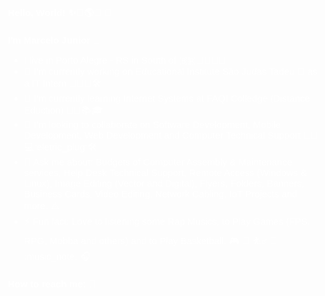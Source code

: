<!--
**designtechti/designtechti** is a ✨ _special_ ✨ repository because its `README.md` (this file) appears on your GitHub profile.
-->

### Hello, World! :sparkles::dizzy::earth_americas::dart: 👋
## I'm Marcelo Junior :bust_in_silhouette:
- I live in Porto Alegre - RS in South of :brazil::cowboy_hat_face::farmer::round_pushpin:
- 🔭 I’m currently working on Educational Institute São Judas Tadeu :school: as a IT Intern :technologist::briefcase::hammer_and_wrench:
- 🌱 I’m currently learning Internet Systems at FAQI Colledge (Distance Eduction) :student::books::mortar_board:
- 👯 I’m looking to collaborate on Software Development, Mobile Development, Web Development and Computer Technical Support :technologist::computer::eletric_plug::hammer_and_wrench:
- 💬 Ask me about: Budgets of Computer Assembly & Maintenance services, Help Desk Technical Support, Remote Access (Windows & Linux), Image Editing (Vector and Digital), Flyers, Folders, Banners, Business Cards, Video Editing, Network Cabling, IoT Projects and more. :warning:
- ⚡ Fun fact: Love to listening some Rap Musics, to Play Games (FPS, RPG, Mobba and others) and to Play Basketball. :video_game: :basketball: :basketball_man: :microphone: :music_note: :headphones: 


## How to reach me: :dart:

<!DOCTYPE html>
<html>
<head>
	<title>Assinatura E-mail | Marcelo Goulart Rodrigues Junior</title>
	<meta charset="utf-8">
	<style rel="stylesheet" type="text/css">
		* {
			margin: 0.5px;
			padding: 0;
			color: #fff;
			font-family: Arial, Helvetica, Sans-serif;
			font-size: 15px;
		}

		#conteudo {
			border-top: 10px solid transparent;
			border-image: -webkit-gradient(linear, left top, right top, from(#0000CD), to(#00FFFF));
			border-image-slice: 1;
			border-radius: 0em 0em 1em 0em; 
			width: 500px; 
			background-color: rgba(169, 169, 169, 0.8);
		}

			#conteudo > #avatar {
					margin: 15px;
					width: 30%;
					display: inline-block;
					float: left;
					border-radius: 50%;
					border: 3px solid #0ff;
			}

			#conteudo > .icons > #social-media {
				width: 57.5%;
				float: right;
				margin-right: 25px;
			}

				#conteudo > .icons > #social-media > a > img {
					width: 25px;
					display: inline-block;
					border-radius: 50%;
					margin-bottom: 15px;
				}	

			#conteudo > #border-bottom {
				border-bottom: 2px solid transparent;
				border-image: -webkit-gradient(linear, left top, right top, from(#0000CD), to(#00FFFF));
				border-image-slice: 1;
				width: 57.5%;
				float: right;
				margin-right: 25px;
			}
	</style>
</head>
<body>
	<div id="conteudo">
		<br>
		<img id="avatar" src="https://media-exp1.licdn.com/dms/image/C4D03AQHu3JHbwCqLMg/profile-displayphoto-shrink_200_200/0/1601070466391?e=1618444800&v=beta&t=c8BtKj7R0dExM9kc9lvGmi58qGqASTHK24Ep-UpaMaI" alt="avatar">
		<h3>Marcelo Goulart Rodrigues Junior</h3>
		<br>
		<p>Estagiário de Suporte Técnico em TI</p>
		<p>Instituição Educacional São Judas Tadeu</p>
		<p>Estudante de Sistemas para Internet na QI - Faculdade & Escola Técnica</p>
		<p id="border-bottom">&nbsp</p>
		<br>
		<br>
		<ul class="icons">
			<h3>Contato</h3>
			<p style="padding-bottom: 15px;">(51) 9 8613.5354</p>
			<div id="social-media">	
				<a href="mailto:mrc_490@hotmail.com"><img src="https://pbs.twimg.com/profile_images/1136345387181076481/0gjKiHmL_400x400.png"></a>
				<a href="mailto:mgoulart771@gmail.com"><img src="https://pbs.twimg.com/profile_images/1313394640393957378/L0W5hykJ_400x400.jpg"></a>
				<a href="https://linkedin.com/in/designtechti"><img src="https://pbs.twimg.com/profile_images/1082974032482443265/8gsUI9oA_400x400.jpg"></a>
				<a href="https://github.com/designtechti"><img src="https://pbs.twimg.com/profile_images/1338344493234286592/C_ujKIUa_400x400.png"></a>
				<a href="https://twitch.tv/designtechti"><img src="https://pbs.twimg.com/profile_images/1328392838845853696/P7brngAH_400x400.jpg"></a>
				<a href="https://discord.gg/KWV6RRbeCA"><img src="https://pbs.twimg.com/profile_images/1324044062890942464/B_osBEcZ_400x400.jpg"></a>
				<a href="https://wa.me/+5551986135354"><img src="https://pbs.twimg.com/profile_images/2489640725/iyn161c0ptsxt7indbrf_400x400.png"></a>
				<a href="https://open.spotify.com/user/31a4qxionnhhlrs7pobaonztfbhm?si=GBu_onjRShe451JA7hFIEQ/"><img src="https://pbs.twimg.com/profile_images/1013614110171250688/vrPUCDn2_400x400.jpg"></a>
				<a href="https://www.youtube.com/channel/UCUxBoaZG39OSLA3-mexqSkg"><img src="https://pbs.twimg.com/profile_images/1308106203860529152/yOwTDF9G_400x400.jpg"></a>
			</div>	
		</ul>
		<br><br>

	</div>
</body>
</html>

## My Skills
<img src="https://raw.githubusercontent.com/devicons/devicon/2809b567852a4648062a2d3e7c1c531367458c0b/icons/wordpress/wordpress-original.svg" alt="WordPress" width="40" height="40" style="max-width:100%;"></img>
<img src="https://raw.githubusercontent.com/devicons/devicon/2809b567852a4648062a2d3e7c1c531367458c0b/icons/amazonwebservices/amazonwebservices-original-wordmark.svg" alt="AWS" width="40" height="40" style="max-width:100%;"></img>
<img src="https://raw.githubusercontent.com/devicons/devicon/2809b567852a4648062a2d3e7c1c531367458c0b/icons/android/android-original-wordmark.svg" alt="Android" width="40" height="40" style="max-width:100%;"></img>
<img src="https://raw.githubusercontent.com/devicons/devicon/2809b567852a4648062a2d3e7c1c531367458c0b/icons/apache/apache-line-wordmark.svg" alt="Apache PHP Server" width="40" height="40" style="max-width:100%;"></img>
<img src="https://raw.githubusercontent.com/devicons/devicon/2809b567852a4648062a2d3e7c1c531367458c0b/icons/c/c-original.svg" alt="C Language" width="40" height="40" style="max-width:100%;"></img>
<img src="https://raw.githubusercontent.com/devicons/devicon/2809b567852a4648062a2d3e7c1c531367458c0b/icons/css3/css3-original-wordmark.svg" alt="CSS3" width="40" height="40" style="max-width:100%;"></img>
<img src="https://raw.githubusercontent.com/devicons/devicon/2809b567852a4648062a2d3e7c1c531367458c0b/icons/git/git-original-wordmark.svg" alt="GIT" width="40" height="40" style="max-width:100%;"></img>
<img src="https://raw.githubusercontent.com/devicons/devicon/2809b567852a4648062a2d3e7c1c531367458c0b/icons/html5/html5-original-wordmark.svg" alt="HTML5" width="40" height="40" style="max-width:100%;"></img>
<img src="https://raw.githubusercontent.com/devicons/devicon/2809b567852a4648062a2d3e7c1c531367458c0b/icons/javascript/javascript-original.svg" alt="JavaScript" width="40" height="40" style="max-width:100%;"></img>
<img src="https://raw.githubusercontent.com/devicons/devicon/2809b567852a4648062a2d3e7c1c531367458c0b/icons/java/java-original-wordmark.svg" alt="Java" width="40" height="40" style="max-width:100%;"></img>
<img src="https://raw.githubusercontent.com/devicons/devicon/2809b567852a4648062a2d3e7c1c531367458c0b/icons/jquery/jquery-original-wordmark.svg" alt="JQuery" width="40" height="40" style="max-width:100%;"></img>
<img src="https://raw.githubusercontent.com/devicons/devicon/2809b567852a4648062a2d3e7c1c531367458c0b/icons/linux/linux-original.svg" alt="Linux" width="40" height="40" style="max-width:100%;"></img>
<img src="https://raw.githubusercontent.com/devicons/devicon/2809b567852a4648062a2d3e7c1c531367458c0b/icons/mysql/mysql-original-wordmark.svg" alt="MySQL" width="40" height="40" style="max-width:100%;"></img>
<img src="https://raw.githubusercontent.com/devicons/devicon/2809b567852a4648062a2d3e7c1c531367458c0b/icons/php/php-original.svg" alt="PHP" width="40" height="40" style="max-width:100%;"></img>

![Design Tech TI's github stats](https://github-readme-stats.vercel.app/api?username=designtechti&show_icons=true&count_private=true&theme=radical)
